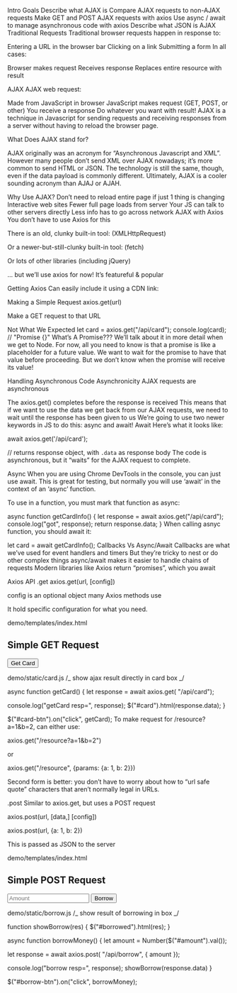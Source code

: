 Intro
Goals
Describe what AJAX is
Compare AJAX requests to non-AJAX requests
Make GET and POST AJAX requests with axios
Use async / await to manage asynchronous code with axios
Describe what JSON is
AJAX
Traditional Requests
Traditional browser requests happen in response to:

Entering a URL in the browser bar
Clicking on a link
Submitting a form
In all cases:

Browser makes request
Receives response
Replaces entire resource with result

AJAX
AJAX web request:

Made from JavaScript in browser
JavaScript makes request (GET, POST, or other)
You receive a response
Do whatever you want with result!
AJAX is a technique in Javascript for sending requests and receiving responses from a server without having to reload the browser page.

What Does AJAX stand for?

AJAX originally was an acronym for “Asynchronous Javascript and XML”. However many people don’t send XML over AJAX nowadays; it’s more common to send HTML or JSON. The technology is still the same, though, even if the data payload is commonly different. Ultimately, AJAX is a cooler sounding acronym than AJAJ or AJAH.

Why Use AJAX?
Don’t need to reload entire page if just 1 thing is changing
Interactive web sites
Fewer full page loads from server
Your JS can talk to other servers directly
Less info has to go across network
AJAX with Axios
You don’t have to use Axios for this

There is an old, clunky built-in tool: (XMLHttpRequest)

Or a newer-but-still-clunky built-in tool: (fetch)

Or lots of other libraries (including jQuery)

… but we’ll use axios for now! It’s featureful & popular

Getting Axios
Can easily include it using a CDN link:

<script src="https://unpkg.com/axios/dist/axios.js"></script>

Making a Simple Request
axios.get(url)

Make a GET request to that URL

Not What We Expected
let card = axios.get("/api/card");
console.log(card);
// "Promise {<pending>}"
What’s A Promise???
We’ll talk about it in more detail when we get to Node.
For now, all you need to know is that a promise is like a placeholder for a future value.
We want to wait for the promise to have that value before proceeding.
But we don’t know when the promise will receive its value!

Handling Asynchronous Code
Asynchronicity
AJAX requests are asynchronous

The axios.get() completes before the response is received
This means that if we want to use the data we get back from our AJAX requests, we need to wait until the response has been given to us
We’re going to use two newer keywords in JS to do this: async and await!
Await
Here’s what it looks like:

await axios.get('/api/card');

// returns response object, with `.data` as response body
The code is asynchronous, but it “waits” for the AJAX request to complete.

Async
When you are using Chrome DevTools in the console, you can just use await. This is great for testing, but normally you will use ‘await’ in the context of an ‘async’ function.

To use in a function, you must mark that function as async:

async function getCardInfo() {
let response = await axios.get("/api/card");
console.log("got", response);
return response.data;
}
When calling asnyc function, you should await it:

let card = await getCardInfo();
Callbacks Vs Async/Await
Callbacks are what we’ve used for event handlers and timers
But they’re tricky to nest or do other complex things
async/await makes it easier to handle chains of requests
Modern libraries like Axios return “promises”, which you await

Axios API
.get
axios.get(url, [config])

config is an optional object many Axios methods use

It hold specific configuration for what you need.

demo/templates/index.html

<h2>Simple GET Request</h2>

<button class="btn btn-primary"
        id="card-btn"> Get Card </button>

<div id="card" class="box"></div>

<script src="/static/card.js"></script>

demo/static/card.js
/_ show ajax result directly in card box _/

async function getCard() {
let response = await axios.get(
"/api/card");

console.log("getCard resp=", response);
$("#card").html(response.data);
}

$("#card-btn").on("click", getCard);
To make request for /resource?a=1&b=2, can either use:

axios.get("/resource?a=1&b=2")

or

axios.get("/resource", {params: {a: 1, b: 2}})

Second form is better: you don’t have to worry about how to “url safe quote” characters that aren’t normally legal in URLs.

.post
Similar to axios.get, but uses a POST request

axios.post(url, [data,] [config])

axios.post(url, {a: 1, b: 2})

This is passed as JSON to the server

demo/templates/index.html

<h2>Simple POST Request</h2>

<input id="amount" placeholder="Amount" />
<button class="btn btn-warning"
        id="borrow-btn"> Borrow </button>

<div id="borrowed" class="box"></div>

<script src="/static/borrow.js"></script>

demo/static/borrow.js
/_ show result of borrowing in box _/

function showBorrow(res) {
$("#borrowed").html(res);
}

async function borrowMoney() {
let amount = Number($("#amount").val());

let response = await axios.post(
"/api/borrow", { amount });

console.log("borrow resp=", response);
showBorrow(response.data)
}

$("#borrow-btn").on("click", borrowMoney);
